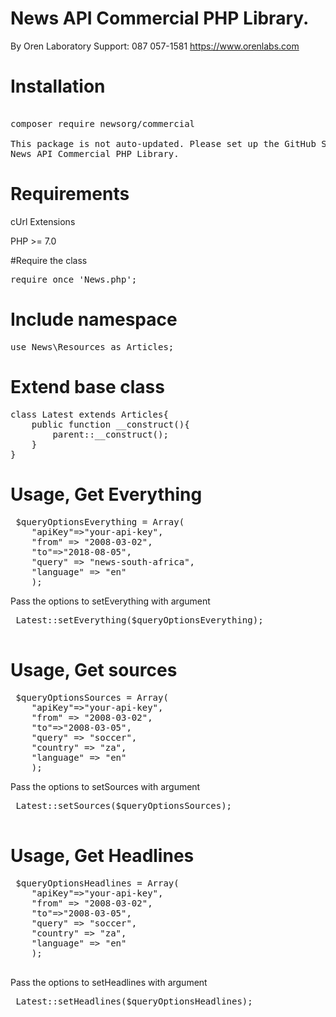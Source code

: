 
# News API Commercial PHP Library.
By Oren Laboratory
Support: 087 057-1581
https://www.orenlabs.com
 
# Installation 
<pre> 
composer require newsorg/commercial

This package is not auto-updated. Please set up the GitHub Service Hook for Packagist so that it gets updated whenever you push!
News API Commercial PHP Library.
</pre>

# Requirements
cUrl Extensions

PHP >= 7.0

 

#Require the class
<pre>
require_once 'News.php';
</pre>


# Include namespace
<pre>
use News\Resources as Articles;
</pre>

 
# Extend base class
<pre>
class Latest extends Articles{
	public function __construct(){
		parent::__construct();
	}
}
</pre>
 

# Usage, Get Everything
 <pre>
 $queryOptionsEverything = Array(
	"apiKey"=>"your-api-key", 
	"from" => "2008-03-02",
	"to"=>"2018-08-05",
	"query" => "news-south-africa",
	"language" => "en"
	);
</pre>
 
 Pass the options to setEverything with argument
 <pre>
 Latest::setEverything($queryOptionsEverything);
 </pre>
 
# Usage, Get sources 
<pre>
 $queryOptionsSources = Array(
	"apiKey"=>"your-api-key", 
	"from" => "2008-03-02",
	"to"=>"2008-03-05",
	"query" => "soccer",
	"country" => "za",
	"language" => "en"
	);
</pre>
 
 Pass the options to setSources with argument
 <pre>
 Latest::setSources($queryOptionsSources);
 </pre>
 
  
# Usage, Get Headlines 
<pre>
 $queryOptionsHeadlines = Array(
	"apiKey"=>"your-api-key", 
	"from" => "2008-03-02",
	"to"=>"2008-03-05",
	"query" => "soccer",
	"country" => "za",
	"language" => "en"
	);
 </pre>
 Pass the options to setHeadlines with argument
 <pre>
 Latest::setHeadlines($queryOptionsHeadlines);
 </pre>
  














</pre>
 
 
